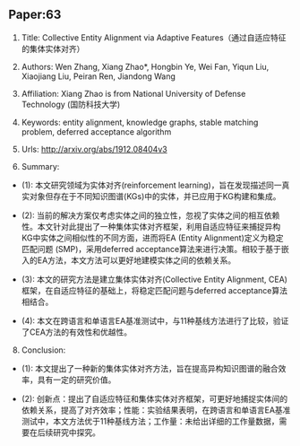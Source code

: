 ## Paper:63




1. Title: Collective Entity Alignment via Adaptive Features（通过自适应特征的集体实体对齐）

2. Authors: Wen Zhang, Xiang Zhao*, Hongbin Ye, Wei Fan, Yiqun Liu, Xiaojiang Liu, Peiran Ren, Jiandong Wang

3. Affiliation: Xiang Zhao is from National University of Defense Technology (国防科技大学)

4. Keywords: entity alignment, knowledge graphs, stable matching problem, deferred acceptance algorithm

5. Urls: http://arxiv.org/abs/1912.08404v3

6. Summary:

- (1): 本文研究领域为实体对齐(reinforcement learning)，旨在发现描述同一真实对象但存在于不同知识图谱(KGs)中的实体，并已应用于KG构建和集成。

- (2): 当前的解决方案仅考虑实体之间的独立性，忽视了实体之间的相互依赖性。本文针对此提出了一种集体实体对齐框架，利用自适应特征来捕捉异构KG中实体之间相似性的不同方面，进而将EA (Entity Alignment)定义为稳定匹配问题 (SMP)，采用deferred acceptance算法来进行决策。相较于基于嵌入的EA方法，本文方法可以更好地建模实体之间的依赖关系。

- (3): 本文的研究方法是建立集体实体对齐(Collective Entity Alignment, CEA)框架，在自适应特征的基础上，将稳定匹配问题与deferred acceptance算法相结合。

- (4): 本文在跨语言和单语言EA基准测试中，与11种基线方法进行了比较，验证了CEA方法的有效性和优越性。





8. Conclusion: 

- (1): 本文提出了一种新的集体实体对齐方法，旨在提高异构知识图谱的融合效率，具有一定的研究价值。

- (2): 创新点：提出了自适应特征和集体实体对齐框架，可更好地捕捉实体间的依赖关系，提高了对齐效率；性能：实验结果表明，在跨语言和单语言EA基准测试中，本文方法优于11种基线方法；工作量：未给出详细的工作量数据，需要在后续研究中探究。




